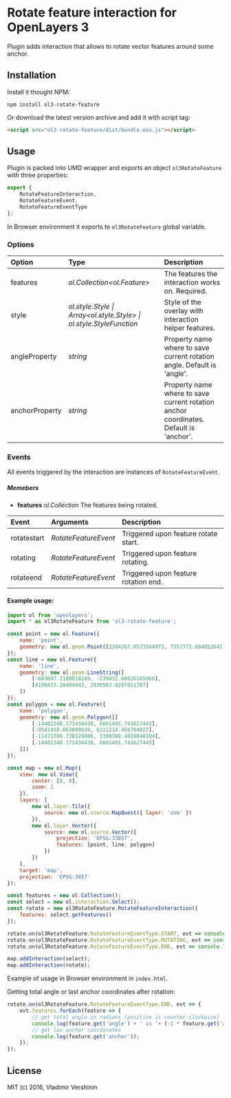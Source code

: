 # Rotate feature interaction for OpenLayers 3

Plugin adds interaction that allows to rotate vector features around some anchor.

## Installation

Install it thought NPM:

```shell
npm install ol3-rotate-feature
```

Or download the latest version archive and add it with script tag:

```html
<script src="ol3-rotate-feature/dist/bundle.min.js"></script>
```

## Usage

Plugin is packed into UMD wrapper and exports an object
`ol3RotateFeature` with three properties:

```jsx harmony
export {
    RotateFeatureInteraction,
    RotateFeatureEvent,
    RotateFeatureEventType
};
```

In Browser environment it exports to `ol3RotateFeature` global variable.

### Options

| Option         | Type                                                                | Description                                                                            |
|:---------------|:--------------------------------------------------------------------|:---------------------------------------------------------------------------------------|
| features       | _ol.Collection<ol.Feature>_                                         | The features the interaction works on. Required.                                       |
| style          | _ol.style.Style \| Array<ol.style.Style> \| ol.style.StyleFunction_ | Style of the overlay with interaction helper features.                                 |
| angleProperty  | _string_                                                            | Property name where to save current rotation angle. Default is  'angle'.               |
| anchorProperty | _string_                                                            | Property name where to save current rotation anchor coordinates. Default is  'anchor'. |

### Events

All events triggered by the interaction are instances of `RotateFeatureEvent`.

##### Memebers

- **features**    _ol.Collection_     The features being rotated.

| Event       | Arguments            | Description                          |
|:------------|:---------------------|:-------------------------------------|
| rotatestart | _RotateFeatureEvent_ | Triggered upon feature rotate start. |
| rotating    | _RotateFeatureEvent_ | Triggered upon feature rotating.     |
| rotateend   | _RotateFeatureEvent_ | Triggered upon feature rotation end. |

#### Example usage:

```jsx harmony
import ol from 'openlayers';
import * as ol3RotateFeature from 'ol3-rotate-feature';

const point = new ol.Feature({
    name: 'point',
    geometry: new ol.geom.Point([2384267.0573564973, 7557371.884852641])
});
const line = new ol.Feature({
    name: 'line',
    geometry: new ol.geom.LineString([
        [-603697.2100018249, -239432.60826165066], 
        [4190433.20404443, 2930563.8287811787]
    ])
});
const polygon = new ol.Feature({
    name: 'polygon',
    geometry: new ol.geom.Polygon([[
        [-14482348.171434438, 6661491.741627443], 
        [-9541458.663080638, 6221214.458704827], 
        [-11473786.738129886, 3300708.4819848104], 
        [-14482348.171434438, 6661491.741627443]
    ]])
});

const map = new ol.Map({
    view: new ol.View({
        center: [0, 0],
        zoom: 2
    }),
    layers: [
        new ol.layer.Tile({
            source: new ol.source.MapQuest({ layer: 'osm' })
        }),
        new ol.layer.Vector({
            source: new ol.source.Vector({
                projection: 'EPSG:33857',
                features: [point, line, polygon]
            })
        })
    ],
    target: 'map',
    projection: 'EPSG:3857'
});

const features = new ol.Collection();
const select = new ol.interaction.Select();
const rotate = new ol3RotateFeature.RotateFeatureInteraction({
    features: select.getFeatures()
});

rotate.on(ol3RotateFeature.RotateFeatureEventType.START, evt => console.log('rotate start', evt));
rotate.on(ol3RotateFeature.RotateFeatureEventType.ROTATING, evt => console.log('rotating', evt));
rotate.on(ol3RotateFeature.RotateFeatureEventType.END, evt => console.log('rotate end', evt));

map.addInteraction(select);
map.addInteraction(rotate);
```

Example of usage in Browser environment in `index.html`.

Getting total angle or last anchor coordinates after rotation:

```jsx harmony
rotate.on(ol3RotateFeature.RotateFeatureEventType.END, evt => {
    evt.features.forEach(feature => {
        // get total angle in radians (positive is counter-clockwise)
        console.log(feature.get('angle') + ' is '+ (-1 * feature.get('angle') * 180 / Math.PI ) + '°');
        // get las anchor coordinates
        console.log(feature.get('anchor'));
    });
});
```

## License

MIT (c) 2016, Vladimir Vershinin
